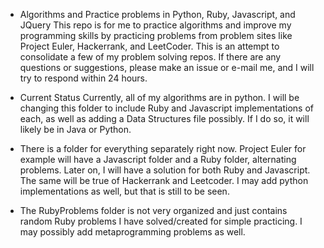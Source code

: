 * Algorithms and Practice problems in Python, Ruby, Javascript, and JQuery
This repo is for me to practice algorithms and improve my programming skills by practicing problems from problem sites like Project Euler, Hackerrank, and LeetCoder. This is an attempt to consolidate a few of my problem solving repos. If there are any questions or suggestions, please make an issue or e-mail me, and I will try to respond within 24 hours.

* Current Status
Currently, all of my algorithms are in python. I will be changing this folder to include Ruby and Javascript implementations of each, as well as adding a Data Structures file possibly. If I do so, it will likely be in Java or Python.

* There is a folder for everything separately right now. Project Euler for example will have a Javascript folder and a Ruby folder, alternating problems. Later on, I will have a solution for both Ruby and Javascript. The same will be true of Hackerrank and Leetcoder. I may add python implementations as well, but that is still to be seen.

* The RubyProblems folder is not very organized and just contains random Ruby problems I have solved/created for simple practicing. I may possibly add metaprogramming problems as well.